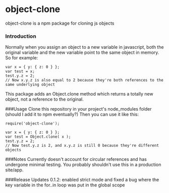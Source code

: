 # object-clone
object-clone is a npm package for cloning js objects

### Introduction
Normally when you assign an object to a new variable in javascript, both the original variable and the new variable point to the same object in memory. So for example:
```
var x = { y: { z: 0 } };
var test = x;
test.y.z = 2;
// Now x.y.z is also equal to 2 because they're both references to the same underlying object
```

This package adds an Object.clone method which returns a totally new object, not a reference to the original.


###Usage
Clone this repository in your project's node_modules folder (should I add it to npm eventually?)
Then you can use it like this:
```
require('object-clone');

var x = { y: { z: 0 } };
var test = Object.clone( x );
test.y.z = 2;
// Now test.y.z is 2, and x.y.z is still 0 because they're different objects
```


###Notes
Currently doesn't account for circular references and has undergone minimal testing. You probably shouldn't use this in a production site/app.


###Release Updates
0.1.2: enabled strict mode and fixed a bug where the key variable in the for..in loop was put in the global scope
